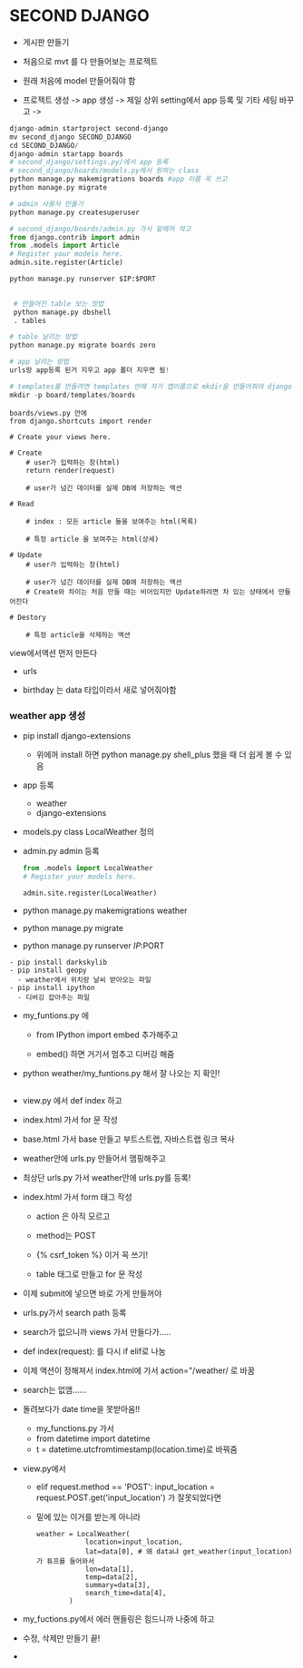 # SECOND DJANGO

- 게시판 만들기

- 처음으로  mvt 를 다 만들어보는 프로젝트
- 원래 처음에 model 만들어줘야 함
- 프로젝트 생성 -> app 생성 -> 제일 상위 setting에서 app 등록 및 기타 세팅 바꾸고 ->

```python
django-admin startproject second-django
mv second_django SECOND_DJANGO
cd SECOND_DJANGO/
django-admin startapp boards
# second_django/settings.py/에서 app 등록
# second_django/boards/models.py에서 원하는 class 
python manage.py makemigrations boards #app 이름 꼭 쓰고
python manage.py migrate

# admin 사용자 만들기
python manage.py createsuperuser

# second_django/boards/admin.py 가서 밑에꺼 적고
from django.contrib import admin
from .models import Article
# Register your models here.
admin.site.register(Article)

python manage.py runserver $IP:$PORT
    
```



```python
 # 만들어진 table 보는 방법
 python manage.py dbshell
 . tables
```

```python
# table 날리는 방법
python manage.py migrate boards zero
```



```python
# app 날리는 방법
urls랑 app등록 된거 지우고 app 폴더 지우면 됨!
```

```python
# templates를 만들려면 templates 안에 자기 앱이름으로 mkdir을 만들어줘야 django 가 읽는다
mkdir -p board/templates/boards
```

```
boards/views.py 안에 
from django.shortcuts import render

# Create your views here.

# Create
    # user가 입력하는 창(html)
    return render(request)

    # user가 넘긴 데이터를 실제 DB에 저장하는 액션

# Read

    # index : 모든 article 들을 보여주는 html(목록)
    
    # 특정 article 을 보여주는 html(상세)
    
# Update
    # user가 입력하는 창(html)
    
    # user가 넘긴 데이터를 실제 DB에 저장하는 액션
    # Create와 차이는 처음 만들 때는 비어있지만 Update하려면 차 있는 상태에서 만들어진다
    
# Destory

    # 특정 article을 삭제하는 액션
```



view에서액션 먼저 만든다

- urls

- birthday 는 data 타입이라서 새로 넣어줘야함



### weather app 생성

- pip install django-extensions
  - 위에꺼 install 하면 python manage.py shell_plus 했을 때 더 쉽게 볼 수 있음
- app 등록
  - weather
  - django-extensions

- models.py  class LocalWeather 정의

- admin.py  admin 등록

  ```python
  from .models import LocalWeather
  # Register your models here.
  
  admin.site.register(LocalWeather)
  ```

- python manage.py makemigrations weather

- python manage.py migrate

- python manage.py runserver $IP:$PORT

```
- pip install darkskylib
- pip install geopy
  - weather에서 위치랑 날씨 받아오는 파일
- pip install ipython
  - 디버깅 잡아주는 파일
```



- my_funtions.py 에

  - from IPython import embed 추가해주고

  - embed() 하면 거기서 멈추고 디버깅 해줌

    

    

- python weather/my_funtions.py 해서 잘 나오는 지 확인!

```

```

- view.py 에서 def index 하고
- index.html 가서 for 문 작성
- base.html 가서 base 만들고 부트스트랩, 자바스트랩 링크 복사

- weather안에 urls.py 만들어서 맴핑해주고

- 최상단  urls.py 가서 weather안에 urls.py를 등록!

- index.html 가서 form 태그 작성 

  - action 은 아직 모르고
  - method는 POST

  - {% csrf_token %} 이거 꼭 쓰기!
  - table 태그로 만들고 for 문 작성

- 이제 submit에 넣으면 바로 가게 만들꺼야

- urls.py가서 search path 등록

- search가 없으니까 views 가서 만들다가.....

- def index(request): 를 다시 if elif로 나눔

- 이제 액션이 정해져서 index.html에 가서 action="/weather/ 로 바꿈

- search는 없앰...... 

- 돌려보다가 date time을 못받아옴!!

  - my_functions.py 가서 
  - from datetime import datetime
  - t = datetime.utcfromtimestamp(location.time)로 바꿔줌

- view.py에서 

  - elif  request.method == 'POST':
            input_location = request.POST.get('input_location') 가 잘못되었다면

  - 밑에 있는 이거를 받는게 아니라

    ```
    weather = LocalWeather(
                location=input_location,
                lat=data[0], # 왜 data냐 get_weather(input_location)가 튜프롤 들어와서
                lon=data[1],
                temp=data[2],
                summary=data[3],
                search_time=data[4],
            )
    ```

- my_fuctions.py에서 에러 핸들링은 힘드니까 나중에 하고
- 수정, 삭제만 만들기 끝!
- 
